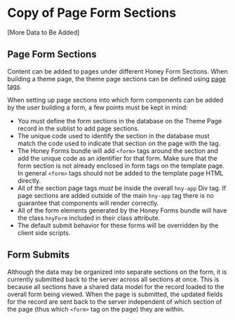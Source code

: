 # Copy of Page Form Sections

[More Data to Be Added]

## Page Form Sections

Content can be added to pages under different Honey Form Sections. When building a theme page, the theme page sections can be defined using [page tags](./Honey-Page-Tags-72ba3869-4e64-4326-abe9-71bac1e98b58.md). 

When setting up page sections into which form components can be added by the user building a form, a few points must be kept in mind:

- You must define the form sections in the database on the Theme Page record in the sublist to add page sections.
- The unique code used to identify the section in the database must match the code used to indicate that section on the page with the tag.
- The Honey Forms bundle will add `<form>` tags around the section and add the unique code as an identifier for that form. Make sure that the form section is not already enclosed in form tags on the template page. In general `<form>` tags should not be added to the template page HTML directly.
- All of the section page tags *must* be inside the overall `hny-app` Div tag. If page sections are added outside of the main `hny-app` tag there is no guarantee that components will render correctly.
- All of the form elements generated by the Honey Forms bundle will have the class `hnyForm` included in their class attribute.
- The default submit behavior for these forms will be overridden by the client side scripts.

## Form Submits

Although the data may be organized into separate sections on the form, it is currently submitted back to the server across all sections at once. This is because all sections have a shared data model for the record loaded to the overall form being viewed. When the page is submitted, the updated fields for the record are sent back to the server independent of which section of the page (thus which `<form>` tag on the page) they are within.